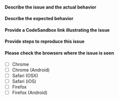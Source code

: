 #### Describe the issue and the actual behavior

#### Describe the expected behavior

#### Provide a CodeSandbox link illustrating the issue

#### Provide steps to reproduce this issue

#### Please check the browsers where the issue is seen

- [ ] Chrome
- [ ] Chrome (Android)
- [ ] Safari (OSX)
- [ ] Safari (iOS)
- [ ] Firefox
- [ ] Firefox (Android)
